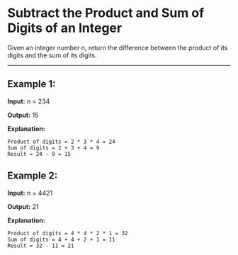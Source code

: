 # Subtract the Product and Sum of Digits of an Integer

Given an integer number n, return the difference between the product of its digits and the sum of its digits.

---

## Example 1:

**Input:** n = 234

**Output:** 15 

**Explanation:** 

    Product of digits = 2 * 3 * 4 = 24 
    Sum of digits = 2 + 3 + 4 = 9 
    Result = 24 - 9 = 15


## Example 2:

**Input:** n = 4421

**Output:** 21

**Explanation:** 

    Product of digits = 4 * 4 * 2 * 1 = 32 
    Sum of digits = 4 + 4 + 2 + 1 = 11 
    Result = 32 - 11 = 21
 